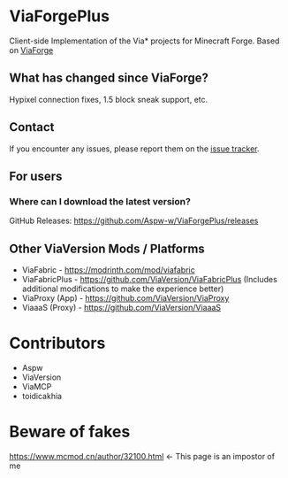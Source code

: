 # ViaForgePlus
Client-side Implementation of the Via* projects for Minecraft Forge.
Based on
[ViaForge](https://github.com/ViaVersion/ViaForge)

## What has changed since ViaForge?
Hypixel connection fixes, 1.5 block sneak support, etc.

## Contact
If you encounter any issues, please report them on the
[issue tracker](https://github.com/Aspw-w/ViaForgePlus/issues).

## For users
### Where can I download the latest version?
GitHub Releases: https://github.com/Aspw-w/ViaForgePlus/releases

## Other ViaVersion Mods / Platforms
- ViaFabric - https://modrinth.com/mod/viafabric
- ViaFabricPlus - https://github.com/ViaVersion/ViaFabricPlus (Includes additional modifications to make the experience better)
- ViaProxy (App) - https://github.com/ViaVersion/ViaProxy
- ViaaaS (Proxy) - https://github.com/ViaVersion/ViaaaS

# Contributors
- Aspw
- ViaVersion
- ViaMCP
- toidicakhia

# Beware of fakes
https://www.mcmod.cn/author/32100.html <- This page is an impostor of me